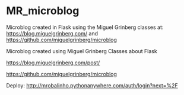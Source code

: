 # MR_microblog

Microblog created in Flask using the Miguel Grinberg classes at: https://blog.miguelgrinberg.com/ and https://github.com/miguelgrinberg/microblog

Microblog created using Miguel Grinberg Classes about Flask

https://blog.miguelgrinberg.com/post/

https://github.com/miguelgrinberg/microblog

Deploy:
http://mrobalinho.pythonanywhere.com/auth/login?next=%2F
